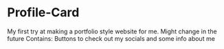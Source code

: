 # Profile-Card
My first try at making a portfolio style website for me. Might change in the future
Contains: Buttons to check out my socials and some info about me
